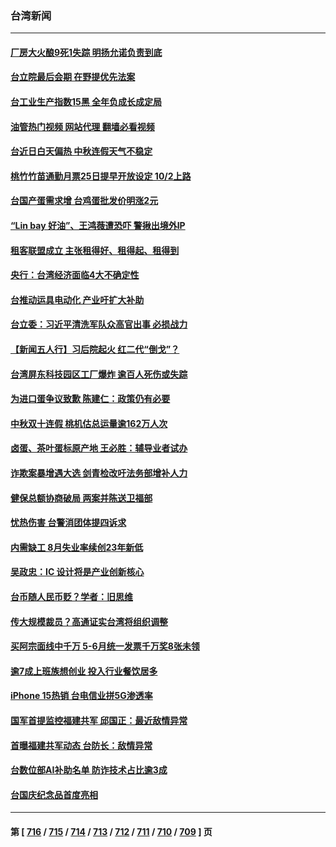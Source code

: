 ### 台湾新闻
---
#### [厂房大火酿9死1失踪  明扬允诺负责到底](../../pages/ncid1349361/n14080211.md?09250845) 
#### [台立院最后会期 在野提优先法案](../../pages/ncid1349361/n14080207.md?09250845) 
#### [台工业生产指数15黑 全年负成长成定局](../../pages/ncid1349361/n14080243.md?09250845) 
#### [油管热门视频 网站代理 翻墙必看视频](http://138.2.39.72:81/youtube.html?epic-marker?09250845)
#### [台近日白天偏热 中秋连假天气不稳定](../../pages/ncid1349361/n14080249.md?09250845) 
#### [桃竹竹苗通勤月票25日提早开放设定 10/2上路](../../pages/ncid1349361/n14080251.md?09250845) 
#### [台国产蛋需求增 台鸡蛋批发价明涨2元](../../pages/ncid1349361/n14080252.md?09250845) 
#### [“Lin bay 好油”、王鸿薇遭恐吓 警揪出境外IP](../../pages/ncid1349361/n14080185.md?09250845) 
#### [租客联盟成立 主张租得好、租得起、租得到](../../pages/ncid1349361/n14080186.md?09250845) 
#### [央行：台湾经济面临4大不确定性](../../pages/ncid1349361/n14080184.md?09250845) 
#### [台推动运具电动化 产业吁扩大补助](../../pages/ncid1349361/n14080179.md?09250845) 
#### [台立委：习近平清洗军队众高官出事 必损战力](../../pages/ncid1349361/n14079952.md?09250845) 
#### [【新闻五人行】习后院起火 红二代“倒戈”？](../../pages/ncid1349361/n14079967.md?09250845) 
#### [台湾屏东科技园区工厂爆炸 逾百人死伤或失踪](../../pages/ncid1349361/n14079420.md?09250845) 
#### [为进口蛋争议致歉 陈建仁：政策仍有必要](../../pages/ncid1349361/n14079258.md?09250845) 
#### [中秋双十连假 桃机估总运量逾162万人次](../../pages/ncid1349361/n14079331.md?09250845) 
#### [卤蛋、茶叶蛋标原产地 王必胜：辅导业者试办](../../pages/ncid1349361/n14079326.md?09250845) 
#### [诈欺案暴增遇大选 剑青检改吁法务部增补人力](../../pages/ncid1349361/n14079325.md?09250845) 
#### [健保总额协商破局 两案并陈送卫福部](../../pages/ncid1349361/n14079323.md?09250845) 
#### [忧热伤害 台警消团体提四诉求](../../pages/ncid1349361/n14079218.md?09250845) 
#### [内需缺工 8月失业率续创23年新低](../../pages/ncid1349361/n14079261.md?09250845) 
#### [吴政忠：IC 设计将是产业创新核心](../../pages/ncid1349361/n14079266.md?09250845) 
#### [台币随人民币贬？学者：旧思维](../../pages/ncid1349361/n14079259.md?09250845) 
#### [传大规模裁员？高通证实台湾将组织调整](../../pages/ncid1349361/n14079264.md?09250845) 
#### [买阿宗面线中千万 5-6月统一发票千万奖8张未领](../../pages/ncid1349361/n14079286.md?09250845) 
#### [逾7成上班族想创业 投入行业餐饮居多](../../pages/ncid1349361/n14079287.md?09250845) 
#### [iPhone 15热销 台电信业拼5G渗透率](../../pages/ncid1349361/n14079268.md?09250845) 
#### [国军首提监控福建共军 邱国正：最近敌情异常](../../pages/ncid1349361/n14079056.md?09250845) 
#### [首曝福建共军动态 台防长：敌情异常](../../pages/ncid1349361/n14079213.md?09250845) 
#### [台数位部AI补助名单 防诈技术占比逾3成](../../pages/ncid1349361/n14079206.md?09250845) 
#### [台国庆纪念品首度亮相](../../pages/ncid1349361/n14079207.md?09250845) 

---
#### 第 [ [716](./716.md?09250845) / [715](./715.md?09250845) / [714](./714.md?09250845) / [713](./713.md?09250845) / [712](./712.md?09250845) / [711](./711.md?09250845) / [710](./710.md?09250845) / [709](./709.md?09250845) ] 页
